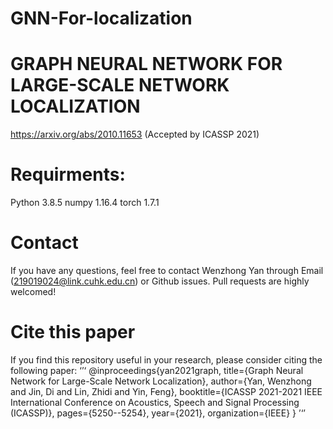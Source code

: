 # GNN-For-localization

# GRAPH NEURAL NETWORK FOR LARGE-SCALE NETWORK LOCALIZATION 
https://arxiv.org/abs/2010.11653 (Accepted by ICASSP 2021)

# Requirments: 
Python 3.8.5
numpy 1.16.4
torch 1.7.1

# Contact
If you have any questions, feel free to contact Wenzhong Yan through Email (219019024@link.cuhk.edu.cn) or Github issues. Pull requests are highly welcomed!

# Cite this paper
If you find this repository useful in your research, please consider citing the following paper:
‘’‘
@inproceedings{yan2021graph,
  title={Graph Neural Network for Large-Scale Network Localization},
  author={Yan, Wenzhong and Jin, Di and Lin, Zhidi and Yin, Feng},
  booktitle={ICASSP 2021-2021 IEEE International Conference on Acoustics, Speech and Signal Processing (ICASSP)},
  pages={5250--5254},
  year={2021},
  organization={IEEE}
}
’‘’
